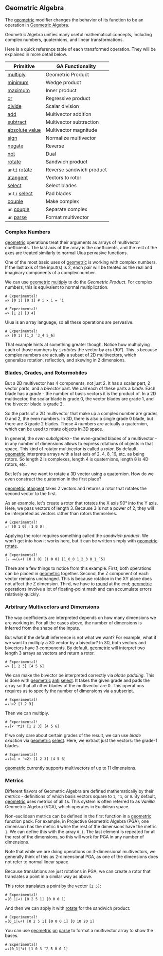 ## Geometric Algebra

The [geometric]() modifier changes the behavior of its function to be an operation in [Geometric Algebra](https://en.wikipedia.org/wiki/Geometric_algebra).

Geometric Algebra unifies many useful mathematical concepts, including complex numbers, quaternions, and linear transformations.

Here is a quick reference table of each transformed operation. They will be explained in more detail below.

| Primitive          | GA Functionality         |
| ------------------ | ------------------------ |
| [multiply]()       | Geometric Product        |
| [minimum]()        | Wedge product            |
| [maximum]()        | Inner product            |
| [or]()             | Regressive product       |
| [divide]()         | Scalar division          |
| [add]()            | Multivector addition     |
| [subtract]()       | Multivector subtraction  |
| [absolute value]() | Multivector magnitude    |
| [sign]()           | Normalize multivector    |
| [negate]()         | Reverse                  |
| [not]()            | Dual                     |
| [rotate]()         | Sandwich product         |
| `anti` [rotate]()  | Reverse sandwich product |
| [atangent]()       | Vectors to rotor         |
| [select]()         | Select blades            |
| `anti` [select]()  | Pad blades               |
| [couple]()         | Make complex             |
| `un` [couple]()    | Separate complex         |
| `un` [parse]()     | Format multivector       |

### Complex Numbers

[geometric]() operations treat their arguments as arrays of multivector coefficients. The last axis of the array is the coefficients, and the rest of the axes are treated similarly to normal Uiua pervasive functions.

One of the most basic uses of [geometric]() is working with complex numbers. If the last axis of the input(s) is 2, each pair will be treated as the real and imaginary components of a complex number.

We can use [geometric]() [multiply]() to do the *Geometric Product*. For complex numbers, this is equivalent to normal multiplication.

```uiua
# Experimental!
⩜× [0 1] [0 1] # i × i = ¯1
```
```uiua
# Experimental!
⩜× [1 2] [3 4]
```
Uiua is an array language, so all these operations are pervasive.
```uiua
# Experimental!
⩜× [0 1] [1_2 ¯3_4 5_6]
```

That example hints at something greater though. Notice how multiplying each of those numbers by `i` *rotates* the vector by `eta` (90°). This is because complex numbers are actually a subset of 2D multivectors, which generalize rotation, reflection, and skewing in 2 dimensions.

### Blades, Grades, and Rotormobiles

But a 2D multivector has 4 components, not just 2. It has a scalar part, 2 vector parts, and a *bivector* part. We call each of these parts a *blade*. Each blade has a *grade* - the number of basis vectors it is the product of. In a 2D multivector, the scalar blade is grade 0, the vector blades are grade 1, and the bivector blade is grade 2.

So the parts of a 2D multivector that make up a complex number are grades 0 and 2, the even numbers. In 3D, there is also a single grade 0 blade, but there are 3 grade 2 blades. Those 4 numbers are actually a quaternion, which can be used to rotate objects in 3D space.

In general, the *even subalgebra* - the even-graded blades of a multivector - in any number of dimensions allows to express rotations of objects in that space. This kind of rotator multivector is called a *rotor*. By default, [geometric]() interprets arrays with a last axis of 2, 4, 8, 16, etc. as being rotors. So length 2 is complexes, length 4 is quaternions, length 8 is 4D rotors, etc.

But let's say we want to rotate a 3D vector using a quaternion. How do we even construct the quaternion in the first place?

[geometric]() [atangent]() takes 2 vectors and returns a rotor that rotates the second vector to the first.

As an example, let's create a rotor that rotates the X axis 90° into the Y axis. Here, we pass vectors of length 3. Because 3 is not a power of 2, they will be interpreted as vectors rather than rotors themselves.

```uiua
# Experimental!
⩜∠ [0 1 0] [1 0 0]
```

Applying the rotor requires something called the *sandwich product*. We won't get into how it works here, but it can be written simply with [geometric]() [rotate]().

```uiua
# Experimental!
⁅₉ ⊸⩜(↻∠) [0 1 0] [1 0 0] [1_0_0 1_2_3 0_1_¯5]
```

There are a few things to notice from this example. First, both operations can be placed in [geometric]() together. Second, the Z component of each vector remains unchanged. This is because rotation in the XY plane does not affect the Z dimension. Third, we have to [round]() at the end; [geometric]() operations involve a lot of floating-point math and can accumulate errors relatively quickly.

### Arbitrary Multivectors and Dimensions

The way coefficients are interpreted depends on how many dimensions we are working in. For all the cases above, the number of dimensions is inferred from the shape of the inputs.

But what if the default inferrence is not what we want? For example, what if we want to multiply a 3D vector by a bivector? In 3D, both vectors and bivectors have 3 components. By default, [geometric]() will interpret two length 3 arrays as vectors and return a rotor.

```uiua
# Experimental!
⩜× [1 2 3] [4 5 6]
```

We can make the bivector be interpreted correctly via *blade padding*. This is done with [geometric]() [anti]() [select](). It takes the given grade and pads the array so that all other blades of the multivector are 0. This operations requires us to specify the number of dimensions via a subscript.

```uiua
# Experimental!
⩜₃⌝⊏2 [1 2 3]
```

Then we can multiply.

```uiua
# Experimental!
⩜₃(× ⌝⊏2) [1 2 3] [4 5 6]
```

If we only care about certain grades of the result, we can use *blade exaction* via [geometric]() [select](). Here, we extract just the vectors: the grade-1 blades.

```uiua
# Experimental!
⩜₃(⊏1 × ⌝⊏2) [1 2 3] [4 5 6]
```

[geometric]() currently supports multivectors of up to 11 dimensions.

### Metrics

Different flavors of Geometric Algebra are defined mathematically by their *metrics* - definitions of which basis vectors square to `1`, `¯1`, or `0`. By default, [geometric]() uses metrics of all `1`s. This system is often referred to as *Vanilla* Geometric Algebra (VGA), which operates in Euclidean space.

Non-euclidean metrics can be defined in the first function in a [geometric]() function pack. For example, in Projective Geometric Algebra (PGA), one dimension has the metric `0` while the rest of the dimensions have the metric `1`. We can define this with the array `0_1`. The last element is repeated for all the rest of the dimensions, so this will work for PGA in any number of dimensions.

Note that while we are doing operations on 3-dimensional multivectors, we generally think of this as 2-dimensional PGA, as one of the dimensions does not refer to normal linear space.

Because translations are just rotations in PGA, we can create a rotor that translates a point in a similar way as above.

This rotor translates a point by the vector `[2 5]`:

```uiua
# Experimental!
⩜(0_1|∠) [0 2 5 1] [0 0 0 1]
```
And then we can apply it with [rotate]() for the sandwich product:

```uiua
# Experimental!
⩜(0_1|↻∠) [0 2 5 1] [0 0 0 1] [0 10 20 1]
```

You can use [geometric]() [un]() [parse]() to format a multivector array to show the bases.

```uiua
# Experimental!
⩜₃(0_1|°⋕) [1 0 3 ¯2 5 0 0 1]
```